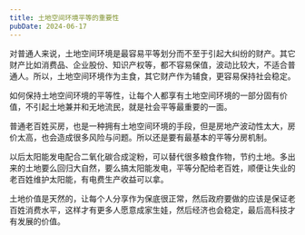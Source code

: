```yaml
---
title: 土地空间环境平等的重要性
pubDate: 2024-06-17
---
```


对普通人来说，土地空间环境是最容易平等划分而不至于引起大纠纷的财产。其它财产比如消费品、企业股份、知识产权等，都不容易保值，波动比较大，不适合普通人。所以，土地空间环境作为主食，其它财产作为辅食，更容易保持社会稳定。

如何保持土地空间环境的平等性，让每个人都享有土地空间环境的一部分固有价值，不引起土地兼并和无地流民，就是社会平等最重要的一面。

普通老百姓买房，也是一种拥有土地空间环境的手段，但是房地产波动性太大，房价太高，也会造成很多风险与问题。所以还是要有最基本的平等分房机制。

以后太阳能发电配合二氧化碳合成淀粉，可以替代很多粮食作物，节约土地。多出来的土地要么回归大自然，要么搞太阳能发电，平等分配给老百姓，顺便让失业的老百姓维护太阳能，有电费生产收益可以拿。

土地价值是天然的，让每个人分享作为保底很正常，然后政府要做的应该是保证老百姓消费水平，这样才有更多人愿意成家生娃，然后经济也会稳定，最后高科技才有发展的价值。
